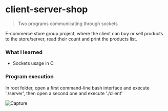 # client-server-shop
> Two programs communicating through sockets

E-commerce store group project, where the client can buy or sell products to the store/server, read their count and print the products list.

<h3>What I learned</h3>
<ul><li>Sockets usage in C</li></ul>

<h3>Program execution</h3>

In root folder, open a first command-line bash interface and execute './server', then open a second one and execute './client'


![Capture](https://user-images.githubusercontent.com/29238761/158172528-2b14ce59-b681-4626-aea0-8c090539e810.png)
